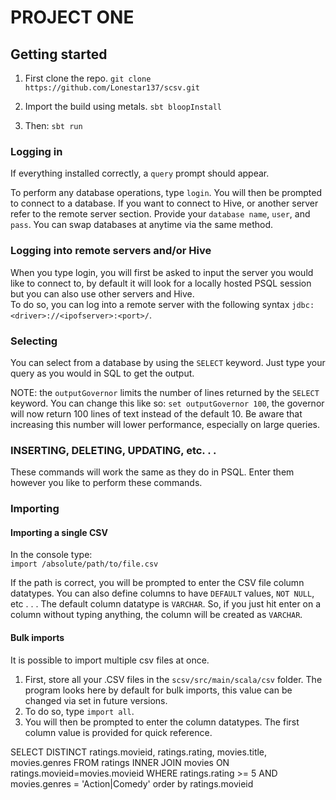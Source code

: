 
# PROJECT ONE

## Getting started

1. First clone the repo. `git clone https://github.com/Lonestar137/scsv.git`

2. Import the build using metals. `sbt bloopInstall`

3. Then: `sbt run`

### Logging in

If everything installed correctly, a `query` prompt should appear.

To perform any database operations, type `login`.  You will then be prompted to connect to a database. If you want to connect to Hive, or another server refer to the remote server section. 
Provide your `database name`, `user`, and `pass`. 
You can swap databases at anytime via the same method.

### Logging into remote servers and/or Hive

When you type login, you will first be asked to input the server you would like to connect to, by default it will look for a locally hosted PSQL session but you can also use other servers and Hive.  
To do so, you can log into a remote server with the following syntax `jdbc:<driver>://<ipofserver>:<port>/`.

### Selecting

You can select from a database by using the `SELECT` keyword.  Just type your query as you would in SQL to get the output.

NOTE: the `outputGovernor` limits the number of lines returned by the `SELECT` keyword.  You can change this like so: `set outputGovernor 100`, the governor will now return 100 lines of text instead of the default 10. 
Be aware that increasing this number will lower performance, especially on large queries.

### INSERTING, DELETING, UPDATING, etc. . .

These commands will work the same as they do in PSQL. Enter them however you like to perform these commands.

### Importing

#### Importing a single CSV

In the console type:  
`import /absolute/path/to/file.csv`

If the path is correct, you will be prompted to enter the CSV file column datatypes.  You can also define columns to have `DEFAULT` values, `NOT NULL`, etc . . .  The default column datatype is `VARCHAR`.  So, if you just hit enter on a column without typing 
anything, the column will be created as `VARCHAR`.

#### Bulk imports

It is possible to import multiple csv files at once.
1. First, store all your .CSV files in the `scsv/src/main/scala/csv` folder.  The program looks here by default for bulk imports, this value can be changed via set in future versions.  
2. To do so, type `import all`.   
3. You will then be prompted to enter the column datatypes.  The first column value is provided for quick reference.




SELECT DISTINCT ratings.movieid, ratings.rating, movies.title, movies.genres FROM ratings INNER JOIN movies ON ratings.movieid=movies.movieid WHERE ratings.rating >= 5 AND movies.genres = 'Action|Comedy' order by ratings.movieid
